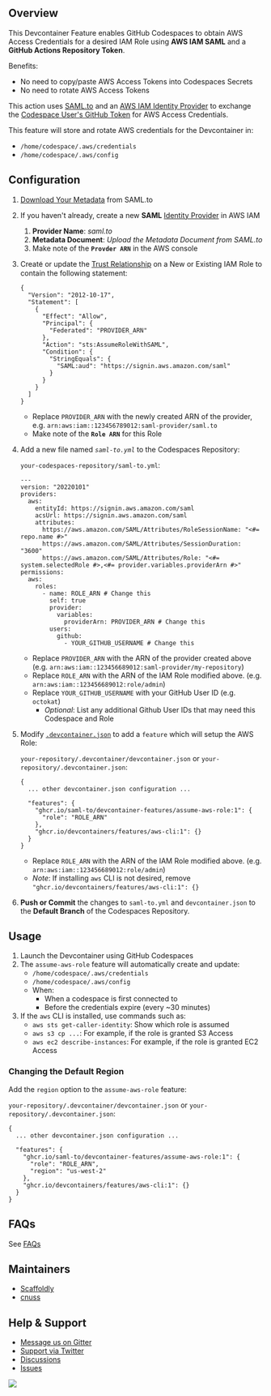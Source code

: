 ## Overview

This Devcontainer Feature enables GitHub Codespaces to obtain AWS Access Credentials for a desired IAM Role using **AWS IAM SAML** and a **GitHub Actions Repository Token**.

Benefits:

- No need to copy/paste AWS Access Tokens into Codespaces Secrets
- No need to rotate AWS Access Tokens

This action uses [SAML.to](https://saml.to) and an [AWS IAM Identity Provider](https://docs.aws.amazon.com/IAM/latest/UserGuide/id_roles_providers_saml.html) to exchange the [Codespace User's GitHub Token](https://docs.github.com/en/codespaces/codespaces-reference/security-in-github-codespaces#authentication) for AWS Access Credentials.

This feature will store and rotate AWS credentials for the Devcontainer in:

- `/home/codespace/.aws/credentials`
- `/home/codespace/.aws/config`

## Configuration

1. [Download Your Metadata](https://saml.to/metadata) from SAML.to
1. If you haven't already, create a new **SAML** [Identity Provider](https://console.aws.amazon.com/iamv2/home?#/identity_providers/create) in AWS IAM
   1. **Provider Name**: _saml.to_
   1. **Metadata Document**: _Upload the Metadata Document from SAML.to_
   1. Make note of the **`Provder ARN`** in the AWS console
1. Creat݇e or update the [Trust Relationship](https://docs.aws.amazon.com/directoryservice/latest/admin-guide/edit_trust.html) on a New or Existing IAM Role to contain the following statement:

   ```
   {
     "Version": "2012-10-17",
     "Statement": [
       {
         "Effect": "Allow",
         "Principal": {
           "Federated": "PROVIDER_ARN"
         },
         "Action": "sts:AssumeRoleWithSAML",
         "Condition": {
           "StringEquals": {
             "SAML:aud": "https://signin.aws.amazon.com/saml"
           }
         }
       }
     ]
   }
   ```

   - Replace `PROVIDER_ARN` with the newly created ARN of the provider, e.g. `arn:aws:iam::123456789012:saml-provider/saml.to`
   - Make note of the **`Role ARN`** for this Role

1. Add a new file named _`saml-to.yml`_ to the Codespaces Repository:

   `your-codespaces-repository/saml-to.yml`:

   ```
   ---
   version: "20220101"
   providers:
     aws:
       entityId: https://signin.aws.amazon.com/saml
       acsUrl: https://signin.aws.amazon.com/saml
       attributes:
         https://aws.amazon.com/SAML/Attributes/RoleSessionName: "<#= repo.name #>"
         https://aws.amazon.com/SAML/Attributes/SessionDuration: "3600"
         https://aws.amazon.com/SAML/Attributes/Role: "<#= system.selectedRole #>,<#= provider.variables.providerArn #>"
   permissions:
     aws:
       roles:
         - name: ROLE_ARN # Change this
           self: true
           provider:
             variables:
               providerArn: PROVIDER_ARN # Change this
           users:
             github:
               - YOUR_GITHUB_USERNAME # Change this
   ```

   - Replace `PROVIDER_ARN` with the ARN of the provider created above (e.g. `arn:aws:iam::123456689012:saml-provider/my-repository`)
   - Replace `ROLE_ARN` with the ARN of the IAM Role modified above. (e.g. `arn:aws:iam::123456689012:role/admin`)
   - Replace `YOUR_GITHUB_USERNAME` with your GitHub User ID (e.g. `octokat`)
     - _Optional_: List any additional Github User IDs that may need this Codespace and Role

1. Modify [`.devcontainer.json`](https://code.visualstudio.com/docs/devcontainers/create-dev-container) to add a `feature` which will setup the AWS Role:

   `your-repository/.devcontainer/devcontainer.json` or `your-repository/.devcontainer.json`:

   ```
   {
     ... other devcontainer.json configuration ...

     "features": {
       "ghcr.io/saml-to/devcontainer-features/assume-aws-role:1": {
         "role": "ROLE_ARN"
       },
       "ghcr.io/devcontainers/features/aws-cli:1": {}
     }
   }
   ```

   - Replace `ROLE_ARN` with the ARN of the IAM Role modified above. (e.g. `arn:aws:iam::123456689012:role/admin`)
   - _Note_: If installing `aws` CLI is not desired, remove `"ghcr.io/devcontainers/features/aws-cli:1": {}`

1. **Push or Commit** the changes to `saml-to.yml` and `devcontainer.json` to the **Default Branch** of the Codespaces Repository.

## Usage

1. Launch the Devcontainer using GitHub Codespaces
1. The `assume-aws-role` feature will automatically create and update:
   - `/home/codespace/.aws/credentials`
   - `/home/codespace/.aws/config`
   - When:
     - When a codespace is first connected to
     - Before the credentials expire (every ~30 minutes)
1. If the `aws` CLI is installed, use commands such as:
   - `aws sts get-caller-identity`: Show which role is assumed
   - `aws s3 cp ...`: For example, if the role is granted S3 Access
   - `aws ec2 describe-instances`: For example, if the role is granted EC2 Access

### Changing the Default Region

Add the `region` option to the `assume-aws-role` feature:

`your-repository/.devcontainer/devcontainer.json` or `your-repository/.devcontainer.json`:

```
{
  ... other devcontainer.json configuration ...

  "features": {
    "ghcr.io/saml-to/devcontainer-features/assume-aws-role:1": {
      "role": "ROLE_ARN",
      "region": "us-west-2"
    },
    "ghcr.io/devcontainers/features/aws-cli:1": {}
  }
}
```

## FAQs

See [FAQs](FAQS.md)

## Maintainers

- [Scaffoldly](https://github.com/scaffoldly)
- [cnuss](https://github.com/cnuss)

## Help & Support

- [Message us on Gitter](https://gitter.im/saml-to/devcontainer-features)
- [Support via Twitter](https://twitter.com/SamlToSupport)
- [Discussions](https://github.com/saml-to/devcontainer-features/discussions)
- [Issues](https://github.com/saml-to/devcontainer-features/issues)

![](https://sso.saml.to/github/px?devcontainer-aws-assume-role)
